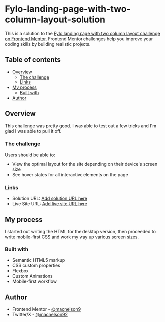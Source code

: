 # Fylo-landing-page-with-two-column-layout-solution
This is a solution to the [Fylo landing page with two column layout challenge on Frontend Mentor](https://www.frontendmentor.io/challenges/fylo-landing-page-with-two-column-layout-5ca5ef041e82137ec91a50f5). Frontend Mentor challenges help you improve your coding skills by building realistic projects.

## Table of contents

- [Overview](#overview)
  - [The challenge](#the-challenge)
  - [Links](#links)
- [My process](#my-process)
  - [Built with](#built-with)
- [Author](#author)

## Overview

This challenge was pretty good. I was able to test out a few tricks and I'm glad I was able to pull it off.

### The challenge

Users should be able to:

- View the optimal layout for the site depending on their device's screen size
- See hover states for all interactive elements on the page

### Links

- Solution URL: [Add solution URL here](https://your-solution-url.com)
- Live Site URL: [Add live site URL here](https://your-live-site-url.com)

## My process

I started out writing the HTML for the desktop version, then proceeded to write mobile-first CSS and work my way up various screen sizes.

### Built with

- Semantic HTML5 markup
- CSS custom properties
- Flexbox
- Custom Animations
- Mobile-first workflow

## Author

- Frontend Mentor - [@macnelson9](https://www.frontendmentor.io/profile/macnelson9)
- Twitter/X - [@macnelson92](https://www.x.com/macnelson92)
